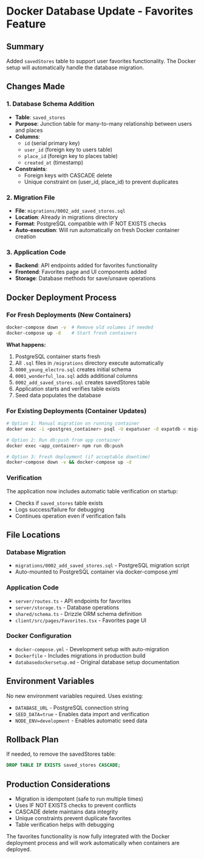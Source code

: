 # Docker Database Update - Favorites Feature

## Summary
Added `savedStores` table to support user favorites functionality. The Docker setup will automatically handle the database migration.

## Changes Made

### 1. Database Schema Addition
- **Table**: `saved_stores`
- **Purpose**: Junction table for many-to-many relationship between users and places
- **Columns**:
  - `id` (serial primary key)
  - `user_id` (foreign key to users table)
  - `place_id` (foreign key to places table)  
  - `created_at` (timestamp)
- **Constraints**:
  - Foreign keys with CASCADE delete
  - Unique constraint on (user_id, place_id) to prevent duplicates

### 2. Migration File
- **File**: `migrations/0002_add_saved_stores.sql`
- **Location**: Already in migrations directory
- **Format**: PostgreSQL compatible with IF NOT EXISTS checks
- **Auto-execution**: Will run automatically on fresh Docker container creation

### 3. Application Code
- **Backend**: API endpoints added for favorites functionality
- **Frontend**: Favorites page and UI components added
- **Storage**: Database methods for save/unsave operations

## Docker Deployment Process

### For Fresh Deployments (New Containers)
```bash
docker-compose down -v  # Remove old volumes if needed
docker-compose up -d    # Start fresh containers
```

**What happens:**
1. PostgreSQL container starts fresh
2. All `.sql` files in `/migrations` directory execute automatically
3. `0000_young_electro.sql` creates initial schema
4. `0001_wonderful_loa.sql` adds additional columns
5. `0002_add_saved_stores.sql` creates savedStores table
6. Application starts and verifies table exists
7. Seed data populates the database

### For Existing Deployments (Container Updates)
```bash
# Option 1: Manual migration on running container
docker exec -i <postgres_container> psql -U expatuser -d expatdb < migrations/0002_add_saved_stores.sql

# Option 2: Run db:push from app container  
docker exec <app_container> npm run db:push

# Option 3: Fresh deployment (if acceptable downtime)
docker-compose down -v && docker-compose up -d
```

### Verification
The application now includes automatic table verification on startup:
- Checks if `saved_stores` table exists
- Logs success/failure for debugging
- Continues operation even if verification fails

## File Locations

### Database Migration
- `migrations/0002_add_saved_stores.sql` - PostgreSQL migration script
- Auto-mounted to PostgreSQL container via docker-compose.yml

### Application Code  
- `server/routes.ts` - API endpoints for favorites
- `server/storage.ts` - Database operations
- `shared/schema.ts` - Drizzle ORM schema definition
- `client/src/pages/Favorites.tsx` - Favorites page UI

### Docker Configuration
- `docker-compose.yml` - Development setup with auto-migration
- `Dockerfile` - Includes migrations in production build
- `databasedockersetup.md` - Original database setup documentation

## Environment Variables
No new environment variables required. Uses existing:
- `DATABASE_URL` - PostgreSQL connection string
- `SEED_DATA=true` - Enables data import and verification
- `NODE_ENV=development` - Enables automatic seed data

## Rollback Plan
If needed, to remove the savedStores table:
```sql
DROP TABLE IF EXISTS saved_stores CASCADE;
```

## Production Considerations
- Migration is idempotent (safe to run multiple times)
- Uses IF NOT EXISTS checks to prevent conflicts
- CASCADE delete maintains data integrity
- Unique constraints prevent duplicate favorites
- Table verification helps with debugging

The favorites functionality is now fully integrated with the Docker deployment process and will work automatically when containers are deployed.